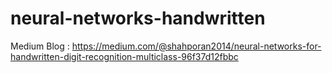﻿# neural-networks-handwritten
Medium Blog : https://medium.com/@shahporan2014/neural-networks-for-handwritten-digit-recognition-multiclass-96f37d12fbbc